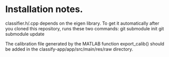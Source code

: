 # Installation notes.

classifier.h/.cpp depends on the eigen library. To get it automatically after
you cloned this repository, runs these two commands:
git submodule init
git submodule update

The calibration file generated by the MATLAB function export_calib() should be
added in the classify-app/app/src/main/res/raw directory.
